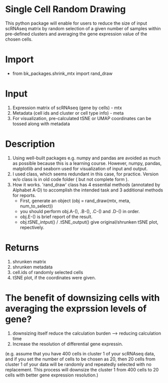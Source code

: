 # Single Cell Random Drawing

This python package will enable for users to reduce the size of input scRNAseq matrix by random selection of a given number of samples within pre-defined clusters and averaging the gene expression value of the chosen cells.

# Import
  - from bk_packages.shrink_mtx import rand_draw

# Input
  1. Expression matrix of scRNAseq (gene by cells) - mtx
  2. Metadata (cell ids and cluster or cell type info) - meta
  3. For visualization, pre-calculated tSNE or UMAP coordinates can be tossed along with metadata

# Description

  1. Using well-built packages e.g. numpy and pandas are avoided as much as possible because this is a learning course.
     However, numpy, pandas, matplotlib and seaborn used for visualization of input and output.
  2. I used class, which seems redundant in this case, for practice. Version w/o class is in old code folder ( but not complete form ).
  3. How it works.
     'rand_draw' class has 4 essential methods (annotated by Alphabet A-D) to accomplish the intended task 
      and 3 additional methods for reports.
        - First, generate an object (obj = rand_draw(mtx, meta, num_to_select))
        - you should perform obj.A-(), .B-(), .C-() and .D-() in order.
        - obj.E-() is brief report of the result.
        - obj.tSNE_intput() / .tSNE_output() give original/shrunken tSNE plot, repectively.
    
# Returns
  1. shrunken matrix
  2. shrunken metadata
  3. cell.ids of randomly selected cells
  4. tSNE plot, if the coordinates were given.

# The benefit of downsizing cells with averaging the exprssion levels of gene?
  1. downsizing itself reduce the calculation burden --> reducing calculation time
  2. Increase the resolution of differential gene expressin.

(e.g. assume that you have 400 cells in cluster 1 of your scRNAseq data, and if you set the number of cells to be chosen as 20, then 20 cells from cluster 1 of your data will be randomly and repeatedly selected with no replacement. This process will downsize the cluster 1 from 400 cells to 20 cells with better gene expression resolution.)
